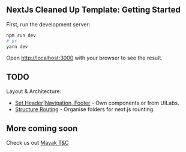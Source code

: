 ## NextJs Cleaned Up Template: Getting Started

First, run the development server:

```bash
npm run dev
# or
yarn dev
```

Open [http://localhost:3000](http://localhost:3000) with your browser to see the result.

## TODO

Layout & Architecture:

- [Set Header|Navigation, Footer](#) - Own components or from UILabs.
- [Structure Routing](#) - Organise folders for next.js rounting.

## More coming soon

Check us out [Mayak T&C](https://mayak-tech.com)
